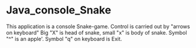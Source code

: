 # Java_console_Snake
This application is a console Snake-game.
Control is carried out by "arrows on keyboard"
Big "X" is head of snake, small "x" is body of snake.
Symbol "^" is an apple'.
Symbol "q" on keyboard is Exit.
